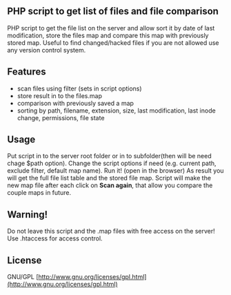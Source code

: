 ## PHP script to get list of files and file comparison

PHP script to get the file list on the server and allow sort it by date of last modification,
store the files map and compare this map with previously stored map.
Useful to find changed/hacked files if you are not allowed  use any version control system.

## Features

* scan files using filter (sets in script options)
* store result in to the files.map
* comparison with previously saved a map
* sorting by path, filename, extension, size, last modification, last inode change, permissions, file state

## Usage

Put script in to the server root folder or in to subfolder(then will be need chage $path option).
Change the script options if need (e.g. current path, exclude filter, default map name).
Run it! (open in the browser)
As result you will get the full file list table and the stored file map.
Script will make the new map file after each click on **Scan again**, that allow you compare the couple maps in future.

## Warning!

Do not leave this script and the .map files with free access on the server!
Use .htaccess for access control.

## License

GNU/GPL [http://www.gnu.org/licenses/gpl.html](http://www.gnu.org/licenses/gpl.html)
